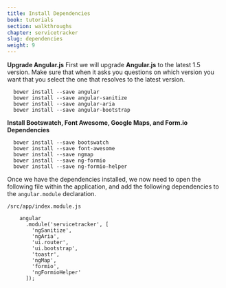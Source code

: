 ```yaml
---
title: Install Dependencies
book: tutorials
section: walkthroughs
chapter: servicetracker
slug: dependencies
weight: 9
---
```


**Upgrade Angular.js**
First we will upgrade **Angular.js** to the latest 1.5 version. Make sure that when it asks you questions on which version you want that you select the one that resolves to the latest version.

```
  bower install --save angular
  bower install --save angular-sanitize
  bower install --save angular-aria
  bower install --save angular-bootstrap
```

**Install Bootswatch, Font Awesome, Google Maps, and Form.io Dependencies**

```
  bower install --save bootswatch
  bower install --save font-awesome
  bower install --save ngmap
  bower install --save ng-formio
  bower install --save ng-formio-helper
```

Once we have the dependencies installed, we now need to open the following file within the application, and add the following dependencies to the ```angular.module``` declaration.

```/src/app/index.module.js```

```
    angular
      .module('servicetracker', [
        'ngSanitize',
        'ngAria',
        'ui.router',
        'ui.bootstrap',
        'toastr',
        'ngMap',
        'formio',
        'ngFormioHelper'
      ]);
```